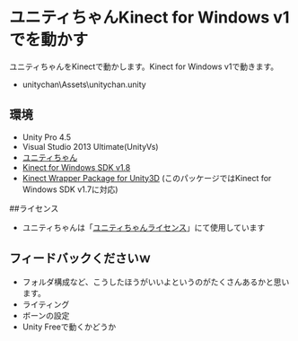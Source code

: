 ユニティちゃんKinect for Windows v1でを動かす
============

ユニティちゃんをKinectで動かします。Kinect for Windows v1で動きます。

 * unitychan\Assets\unitychan.unity

## 環境

 * Unity Pro 4.5
 * Visual Studio 2013 Ultimate(UnityVs)
 * [ユニティちゃん](http://unity-chan.com/)
 * [Kinect for Windows SDK v1.8](http://www.microsoft.com/en-us/kinectforwindowsdev/default.aspx)
 * [Kinect Wrapper Package for Unity3D](http://wiki.etc.cmu.edu/unity3d/index.php/Microsoft_Kinect_-_Microsoft_SDK) (このパッケージではKinect for Windows SDK v1.7に対応)

##ライセンス

 * ユニティちゃんは「[ユニティちゃんライセンス](http://unity-chan.com/)」にて使用しています


## フィードバックくださいｗ

 * フォルダ構成など、こうしたほうがいいよというのがたくさんあるかと思います。
 * ライティング
 * ボーンの設定
 * Unity Freeで動くかどうか
